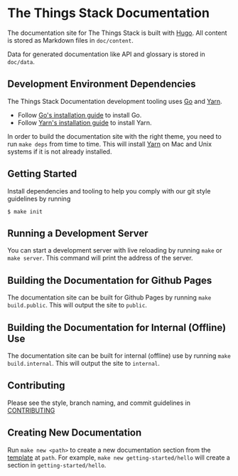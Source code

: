 # The Things Stack Documentation

The documentation site for The Things Stack is built with [Hugo](https://gohugo.io/documentation/).
All content is stored as Markdown files in `doc/content`.

Data for generated documentation like API and glossary is stored in `doc/data`.

## Development Environment Dependencies

The Things Stack Documentation development tooling uses [Go](https://golang.org/doc/install) and [Yarn](https://yarnpkg.com/en/docs/install).

- Follow [Go's installation guide](https://golang.org/doc/install) to install Go.
- Follow [Yarn's installation guide](https://yarnpkg.com/en/docs/install) to install Yarn.

In order to build the documentation site with the right theme, you need to run
`make deps` from time to time. This will install [Yarn](https://yarnpkg.com/) on Mac and Unix systems if it is not already installed.

## Getting Started

Install dependencies and tooling to help you comply with our git style guidelines by running

```
$ make init
```

## Running a Development Server

You can start a development server with live reloading by running
`make` or `make server`. This command will print the address of the server.

## Building the Documentation for Github Pages

The documentation site can be built for Github Pages by running `make build.public`. This will
output the site to `public`.

## Building the Documentation for Internal (Offline) Use

The documentation site can be built for internal (offline) use by running `make build.internal`. This will
output the site to `internal`.

## Contributing

Please see the style, branch naming, and commit guidelines in [CONTRIBUTING](CONTRIBUTING.md)

## Creating New Documentation

Run `make new <path>` to create a new documentation section from the [template](doc/archetypes/section-bundle/_index.md) at `path`. For example, `make new getting-started/hello` will create a section in `getting-started/hello`.
